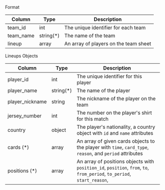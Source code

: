 Format

| Column    | Type      | Description                                                      |
|-----------|-----------|------------------------------------------------------------------|
| team_id   | int       | The unique identifier for each team                              |
| team_name | string(*) | The name of the team                                             |
| lineup    | array     | An array of players on the team sheet                            |


Lineups Objects

| Column          | Type      | Description                                                                                                                                         |
|-----------------|-----------|-----------------------------------------------------------------------------------------------------------------------------------------------------|
| player_id       | int       | The unique identifier for this player                                                                                                               |
| player_name     | string(*) | The name of the player                                                                                                                              |
| player_nickname | string    | The nickname of the player on the team                                                                                                              |
| jersey_number   | int       | The number on the player's shirt for this match                                                                                                     |
| country         | object    | The player's nationality, a country object with `id` and `name` attributes                                                                         |
| cards (*)       | array     | An array of given cards objects to the player with `time`, `card_type`, `reason`, and `period` attributes                                          |
| positions (*)   | array     | An array of positions objects with `position_id`, `position`, `from`, `to`, `from_period`, `to_period`, `start_reason`,





